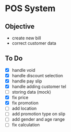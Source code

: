# POS System

## Objective

- create new bill
- correct customer data

## To Do

- [x] handle void
- [x] handle discount selection
- [x] handle pay slip
- [x] handle adding customer tel
- [ ] storing data (mock)
- [x] fix price
- [x] fix promotion
- [ ] add location
- [ ] add promotion type on slip
- [ ] add gender and age range
- [ ] fix calculation

